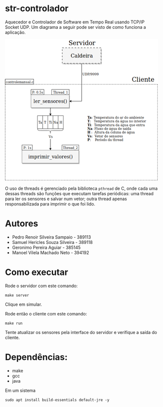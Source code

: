 # str-controlador

Aquecedor e Controlador de Software em Tempo Real usando TCP/IP Socket
UDP. Um diagrama a seguir pode ser visto de como funciona a aplicação.

![imagem](imagens/esquema_projeto.png)

O uso de threads é gerenciado pela biblioteca `pthread` de C, onde
cada uma dessas threads são funções que executam tarefas periódicas:
uma thread para ler os sensores e salvar num vetor; outra thread
apenas responsabilizada para imprimir o que foi lido.

# Autores

+ Pedro Renoir Silveira Sampaio - 389113
+ Samuel Hericles Souza Silveira - 389118
+ Geronimo Pereira Aguiar - 385145
+ Manoel Vilela Machado Neto - 394192

# Como executar

Rode o servidor com este comando:

``` shell
make server
```

Clique em simular.

Rode então o cliente com este comando:

``` shell
make run
```


Tente atualizar os sensores pela interface do servidor e verifique a
saída do cliente.


# Dependências:

+ make
+ gcc
+ java

Em um sistema
``` shell
sudo apt install build-essentials default-jre -y
```
